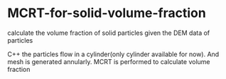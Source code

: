# MCRT-for-solid-volume-fraction
calculate the volume fraction of solid particles given the DEM data of particles

C++
the particles flow in a cylinder(only cylinder available for now). And mesh is generated annularly.
MCRT is performed to calculate volume fraction
